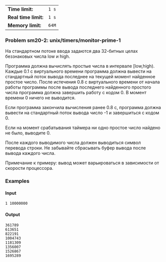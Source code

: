 |                      |       |
|----------------------|-------|
| **Time limit:**      | `1 s` |
| **Real time limit:** | `1 s` |
| **Memory limit:**    | `64M` |


### Problem sm20-2: unix/timers/monitor-prime-1

На стандартном потоке ввода задаются два 32-битных целах
беззнаковых числа low и high.

Программа должна вычислять простые числа в интервале [low,high).
Каждые 0.1 с виртуального времени программа должна вывести на
стандартный поток вывода последнее на текущей момент найденное
простое число. После истечения 0.8 с виртуального времени от
начала работы программы после вывода последнего найденного
простого числа программа должна завершить работу с кодом 0. В
момент времени 0 ничего не выводится.

Если программа закончила вычисления ранее 0.8 c, программа должна
вывести на стандартный поток вывода число -1 и завершиться с
кодом 0.

Если на момент срабатывания таймера ни одно простое число найдено
не было, выводите 0.

После каждого выводимого числа должен выводиться символ перевода
строки. Не забывайте сбрасывать буфер вывода после вывода каждого
числа.

Примечание к примеру: вывод может варьироваться в зависимости от
скорости процессора.

### Examples

#### Input

    
    
    1 10000000

#### Output

    
    
    361789
    613651
    822191
    1004743
    1181309
    1356007
    1526867
    1695289

